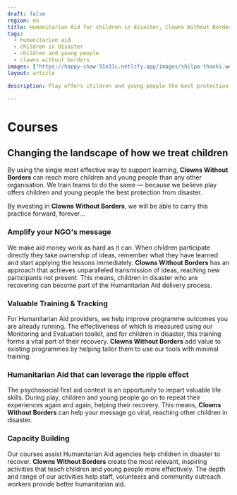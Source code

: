 ```yaml
---
draft: false
region: en
title: Humanitarian Aid for children in disaster, Clowns Without Borders
tags:
  - humanitarian aid
  - children in disaster
  - children and young people
  - clowns without borders
images: ["https://happy-shaw-91e31c.netlify.app/images/shilpa-thanki.webp"]
layout: article

description: Play offers children and young people the best protection from disaster. Discover how Clowns Without Borders can deliver better NGO results on programmes you already run.

---
```


# Courses

## Changing the landscape of how we treat&nbsp;children

By using the single most effective way to support learning, **Clowns Without Borders** can reach more children and young people than any other organisation. We train teams to do the same — because we believe play offers children and young people the best protection from disaster.

By investing in **Clowns Without Borders**, we will be able to carry this practice forward,&nbsp;forever…

<!--
-->

### Amplify your NGO's message

We make aid money work as hard as it can. When children participate directly they take ownership of ideas, remember what they have learned and start applying the lessons immediately. **Clowns Without Borders** has an approach that achieves unparalleled transmission of ideas, reaching new participants not present. This means, children in disaster who are recovering can become part of the Humanitarian Aid delivery process.


### Valuable Training & Tracking

For Humanitarian Aid providers, we help improve programme outcomes you are already running. The effectiveness of which is measured using our Monitoring and Evaluation toolkit, and for children in disaster, this training forms a vital part of their recovery. **Clowns Without Borders** add value to existing programmes by helping tailor them to use our tools with minimal training.

### Humanitarian Aid that can leverage the ripple effect

The psychosocial first aid context is an opportunity to impart valuable life skills. During play, children and young people go on to repeat their experiences again and again, helping their recovery. This means, **Clowns Without Borders** can help your message go viral, reaching other children in disaster.

### Capacity Building

Our courses assist Humanitarian Aid agencies help children in disaster to recover. **Clowns Without Borders** create the most relevant, inspiring activities that teach children and young people more effectively. The depth and range of our activities help staff, volunteers and community outreach workers provide better humanitarian aid.

